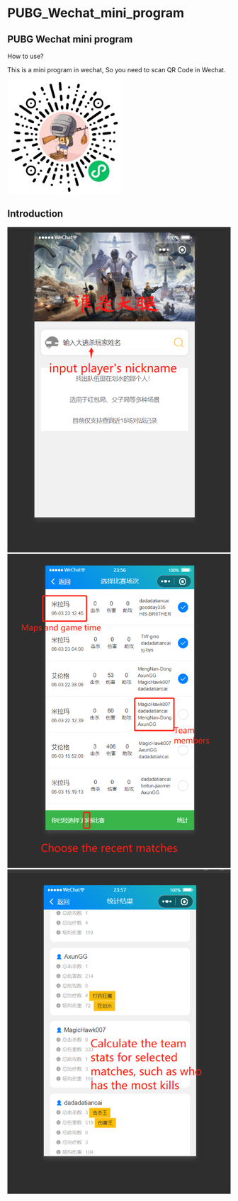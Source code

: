 # PUBG_Wechat_mini_program

## PUBG Wechat mini program

How to use?

This is a mini program in wechat, So you need to scan QR Code in Wechat.

![wechat](images/1.jpg)


## Introduction
![wechat](images/2.png)
![wechat](images/3.png)
![wechat](images/4.png)